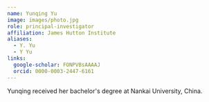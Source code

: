 ```yaml
---
name: Yunqing Yu
image: images/photo.jpg
role: principal-investigator
affiliation: James Hutton Institute
aliases:
  - Y. Yu
  - Y Yu
links:
  google-scholar: FONPVBsAAAAJ
  orcid: 0000-0003-2447-6161
---
```


Yunqing received her bachelor's degree at Nankai University, China. 
